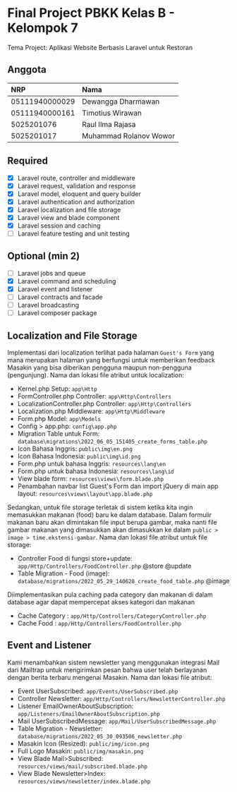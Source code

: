 # Final Project PBKK Kelas B - Kelompok 7

Tema Project: Aplikasi Website Berbasis Laravel untuk Restoran

## Anggota

| NRP            | Nama                   |
| :------------- | :--------------------- |
| 05111940000029 | Dewangga Dharmawan     |
| 05111940000161 | Timotius Wirawan       |
| 5025201076     | Raul Ilma Rajasa       |
| 5025201017     | Muhammad Rolanov Wowor |

## Required

-   [x] Laravel route, controller and middleware
-   [x] Laravel request, validation and response
-   [x] Laravel model, eloquent and query builder
-   [x] Laravel authentication and authorization
-   [x] Laravel localization and file storage
-   [x] Laravel view and blade component
-   [x] Laravel session and caching
-   [ ] Laravel feature testing and unit testing

## Optional (min 2)

-   [ ] Laravel jobs and queue
-   [x] Laravel command and scheduling
-   [x] Laravel event and listener
-   [ ] Laravel contracts and facade
-   [ ] Laravel broadcasting
-   [ ] Laravel composer package

## Localization and File Storage

Implementasi dari localization terlihat pada halaman `Guest's Form` yang mana merupakan halaman yang berfungsi untuk memberikan feedback Masakin yang bisa diberikan pengguna maupun non-pengguna (pengunjung).
Nama dan lokasi file atribut untuk localization:

-   Kernel.php Setup: `app\Http`
-   FormController.php Controller: `app\Http\Controllers`
-   LocalizationController.php Controller: `app\Http\Controllers`
-   Localization.php Middleware: `app\Http\Middleware`
-   Form.php Model: `app\Models`
-   Config > app.php: `config\app.php`
-   Migration Table untuk Form: `database\migrations\2022_06_05_151405_create_forms_table.php`
-   Icon Bahasa Inggris: `public\img\en.png`
-   Icon Bahasa Indonesia: `public\img\id.png`
-   Form.php untuk bahasa Inggris: `resources\lang\en`
-   Form.php untuk bahasa Indonesia: `resources\lang\id`
-   View blade form: `resources\views\form.blade.php`
-   Penambahan navbar list Guest's Form dan import jQuery di main app layout: `resources\views\layout\app.blade.php`

Sedangkan, untuk file storage terletak di sistem ketika kita ingin memasukkan makanan (food) baru ke dalam database. Dalam formulir makanan baru akan dimintakan file input berupa gambar, maka nanti file gambar makanan yang dimasukkan akan dimasukkan ke dalam `public > image > time.ekstensi-gambar`.
Nama dan lokasi file atribut untuk file storage:

-   Controller Food di fungsi store+update: `app/Http/Controllers/FoodController.php` @store @update
-   Table Migration - Food (image): `database/migrations/2022_05_29_140628_create_food_table.php` @image

Diimplementasikan pula caching pada category dan makanan di dalam database agar dapat mempercepat akses kategori dan makanan

-   Cache Category : `app/Http/Controllers/CategoryController.php`
-   Cache Food : `app/Http/Controllers/FoodController.php`

## Event and Listener

Kami menambahkan sistem newsletter yang menggunakan integrasi Mail dari Mailtrap untuk mengirimkan pesan bahwa user telah berlayanan dengan berita terbaru mengenai Masakin.
Nama dan lokasi file atribut:

-   Event UserSubscribed: `app/Events/UserSubscribed.php`
-   Controller Newsletter: `app/Http/Controllers/NewsletterController.php`
-   Listener EmailOwnerAboutSubscription: `app/Listeners/EmailOwnerAboutSubscription.php`
-   Mail UserSubscribedMessage: `app/Mail/UserSubscribedMessage.php`
-   Table Migration - Newsletter: `database/migrations/2022_05_30_093506_newsletter.php`
-   Masakin Icon (Resized): `public/img/icon.png`
-   Full Logo Masakin: `public/img/masakin.png`
-   View Blade Mail>Subscribed: `resources/views/mail/subscribed.blade.php`
-   View Blade Newsletter>Index: `resources/views/newsletter/index.blade.php`
